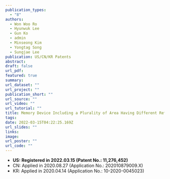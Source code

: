 ```yaml
---
publication_types:
  - "8"
authors:
  - Won Woo Ro
  - Hyunwuk Lee
  - Gun Ko
  - admin
  - Minseong Kim
  - Yongtag Song
  - Sungjae Lee
publication: US/CN/KR Patents
abstract: 
draft: false
url_pdf: 
featured: true
summary: 
url_dataset: ""
url_project: ""
publication_short: ""
url_source: ""
url_video: ""
url_tutorial: ""
title: Memory Device Including a Plurality of Area Having Different Refresh Periods, Memory Controller Controlling the Same and Memory System Including the Same
tags:
date: 2022-03-15T04:22:25.169Z
url_slides: ""
links:
image:
url_poster: ""
url_code: ""
---
```

- **US: Registered in 2022.03.15 (Patent No.: 11,276,452)**
- CN: Applied in 2020.08.27 (Application No.: 202010879009.X)
- KR: Applied in 2020.04.14 (Application No.: 10-2020-0045023)
